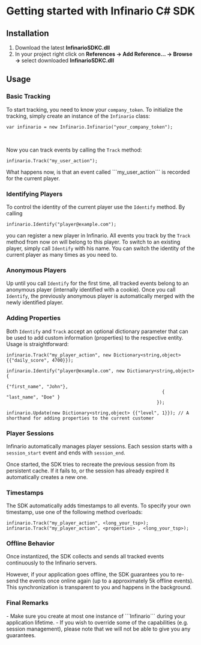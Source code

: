 <h1>Getting started with Infinario C# SDK</h1>

<h2>Installation</h2>
<ol>
	<li>Download the latest <b>InfinarioSDKC.dll</b></li>
	<li>In your project right click on <b>References -&gt; Add Reference... -&gt; Browse -&gt; </b> select downloaded <b>InfinarioSDKC.dll</b></li>
</ol>

<h2>Usage</h2>

<h3>Basic Tracking</h3>

To start tracking, you need to know your <code>company_token</code>. To initialize the tracking, simply create an instance of the <code>Infinario</code> class:

<pre><code>var infinario = new Infinario.Infinario("your_company_token");</code></pre>

<br>
<p>Now you can track events by calling the <code>Track</code> method:</p>
<pre><code>infinario.Track("my_user_action");</code></pre>
What happens now, is that an event called ```my_user_action``` is recorded for the current player.

### Identifying Players
To control the identity of the current player use the ```Identify``` method. By calling
<pre><code>infinario.Identify("player@example.com");</code></pre>

you can register a new player in Infinario. All events you track by the ```Track``` method from now on will belong to this player. To switch to an existing player, simply call ```Identify``` with his name. You can switch the identity of the current player as many times as you need to.

### Anonymous Players
Up until you call ```Identify``` for the first time, all tracked events belong to an anonymous player (internally identified with a cookie). Once you call ```Identify```, the previously anonymous player is automatically merged with the newly identified player.

### Adding Properties
Both ```Identify``` and ```Track``` accept an optional dictionary parameter that can be used to add custom information (properties) to the respective entity. Usage is straightforward:

<pre><code>infinario.Track("my_player_action", new Dictionary&lt;string,object&gt; {{"daily_score", 4700}});                                       

infinario.Identify("player@example.com", new Dictionary&lt;string,object&gt; {
                                                          {"first_name", "John"},
                                                          { "last_name", "Doe" }
                                                        }); 
                                                        
infinario.Update(new Dictionary&lt;string,object&gt; {{"level", 1}}); // A shorthand for adding properties to the current customer
</code></pre>

<h3>Player Sessions</h3>
Infinario automatically manages player sessions. Each session starts with a <code>session_start</code> event and ends with <code>session_end</code>.

Once started, the SDK tries to recreate the previous session from its persistent cache. If it fails to, or the session has already expired it automatically creates a new one.



<h3>Timestamps</h3>
The SDK automatically adds timestamps to all events. To specify your own timestamp, use one of the following method overloads:
<pre><code>infinario.Track("my_player_action", &lt;long_your_tsp&gt;);
infinario.Track("my_player_action", &lt;properties&gt; , &lt;long_your_tsp&gt;);	
</code></pre>

<h3>Offline Behavior</h3>

Once instantized, the SDK collects and sends all tracked events continuously to the Infinario servers. 

However, if your application goes offline, the SDK guarantees you to re-send the events once online again (up to a approximately 5k offline events). This synchronization is transparent to you and happens in the background.

<h3>Final Remarks</h3>
- Make sure you create at most one instance of ```Infinario``` during your application lifetime.
- If you wish to override some of the capabilities (e.g. session management), please note that we will not be able to give you any guarantees.